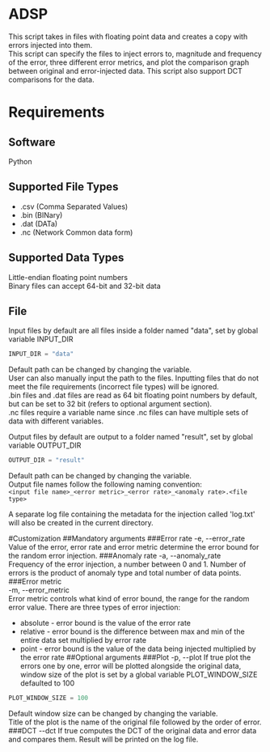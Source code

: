 # ADSP
This script takes in files with floating point data and creates a copy with errors injected into them.  
This script can specify the files to inject errors to, magnitude and frequency of the error, three different error metrics, and plot the comparison graph between original and error-injected data. This script also support DCT comparisons for the data.

# Requirements
## Software
Python

## Supported File Types
- .csv (Comma Separated Values)  
- .bin (BINary)  
- .dat (DATa)  
- .nc (Network Common data form)  

## Supported Data Types
Little-endian floating point numbers  
Binary files can accept 64-bit and 32-bit data

## File
Input files by default are all files inside a folder named "data", set by global variable INPUT_DIR
````python
INPUT_DIR = "data"
````
Default path can be changed by changing the variable.  
User can also manually input the path to the files. Inputting files that do not meet the file requirements (incorrect file types) will be ignored.  
.bin files and .dat files are read as 64 bit floating point numbers by default, but can be set to 32 bit (refers to optional argument section).  
.nc files require a variable name since .nc files can have multiple sets of data with different variables.  

Output files by default are output to a folder named "result", set by global variable OUTPUT_DIR
````python
OUTPUT_DIR = "result"
````
Default path can be changed by changing the variable.  
Output file names follow the following naming convention:  
`<input file name>_<error metric>_<error rate>_<anomaly rate>.<file type>`

A separate log file containing the metadata for the injection called 'log.txt' will also be created in the current directory. 

#Customization
##Mandatory arguments
###Error rate
-e, --error_rate  
Value of the error, error rate and error metric determine the error bound for the random error injection. 
###Anomaly rate
-a, --anomaly_rate  
Frequency of the error injection, a number between 0 and 1. Number of errors is the product of anomaly type and total number of data points.
###Error metric  
-m, --error_metric  
Error metric controls what kind of error bound, the range for the random error value. There are three types of error injection:
- absolute - error bound is the value of the error rate
- relative - error bound is the difference between max and min of the entire data set multiplied by error rate
- point - error bound is the value of the data being injected multiplied by the error rate
##Optional arguments
###Plot
-p, --plot
If true plot the errors one by one, error will be plotted alongside the original data, window size of the plot is set by a global variable PLOT_WINDOW_SIZE defaulted to 100
```python
PLOT_WINDOW_SIZE = 100
```
Default window size can be changed by changing the variable.  
Title of the plot is the name of the original file followed by the order of error.  
###DCT
--dct
If true computes the DCT of the original data and error data and compares them. Result will be printed on the log file.



